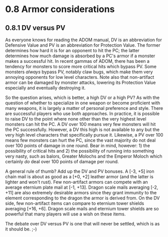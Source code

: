 # 0.8 Armor considerations

## 0.8.1 DV versus PV

As everyone knows for reading the ADOM manual, DV is an abbreviation for Defensive Value and PV is an abbreviation for Protection Value.  The former determines how hard it is for an opponent to hit the PC; the latter determines how much damage is absorbed by a PC's armor if a monster makes a successful hit.  In recent gammas of ADOM, there has been a tendency for monsters to score more critical hits which bypass PV.  Some monsters *always* bypass PV, notably claw bugs, which make them very annoying opponents for low level characters.  Note also that non-artifact armor can be damaged by monster attacks, lowering its Protection Value especially and eventually destroying it.

So the question arises, which is better, a high DV or a high PV?  As with the question of whether to specialize in one weapon or become proficient with many weapons, it is largely a matter of personal preference and style.  There are successful players who use both approaches.  In practice, it is possible to raise DV to the point where none other than the very highest level monsters can hit the PC.  A DV over 100 means very few monsters will hit the PC successfully.  However, a DV this high is not available to any but the very high level characters that specifically pursue it.  Likewise, a PV over 100 means few monsters can hurt the PC, since the vast majority do not deal over 100 points of damage in one round.  Bear in mind, however: 1) the possibility of critical hits and 2) the possibility of running into something very nasty, such as balors, Greater Molochs and the Emperor Moloch which certainly *do* deal over 100 points of damage per round.

A general rule of thumb?  Add up the DV and PV bonuses.  A [-3, +5] iron chain mail is about as good as a [+0, +2] leather armor (and the latter is lighter and won't rust).  Few non-artifact armors can compete with an average eternium plate mail at [-1, +13].  Dragon scale mails averaging [-2, +11] are also extremely desirable armors since they grant immunity to the element corresponding to the dragon the armor is derived from.  On the DV side, few non-artifact items can compare to eternium tower shields averaging [+16, +6].  Dragon scale mails and eternium tower shields are so powerful that many players will use a wish on these items.

The debate over DV versus PV is one that will never be settled, which is as it should be.  ;-)